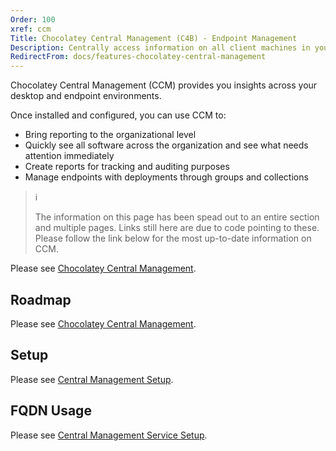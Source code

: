 ```yaml
---
Order: 100
xref: ccm
Title: Chocolatey Central Management (C4B) - Endpoint Management
Description: Centrally access information on all client machines in your environment
RedirectFrom: docs/features-chocolatey-central-management
---
```


Chocolatey Central Management (CCM) provides you insights across your desktop and endpoint environments.

Once installed and configured, you can use CCM to:

* Bring reporting to the organizational level
* Quickly see all software across the organization and see what needs attention immediately
* Create reports for tracking and auditing purposes
* Manage endpoints with deployments through groups and collections

> :information_source:
>
> The information on this page has been spead out to an entire section and multiple pages. Links still here are due to code pointing to these. Please follow the link below for the most up-to-date information on CCM.

Please see [Chocolatey Central Management](xref:central-management).

## Roadmap

Please see [Chocolatey Central Management](xref:central-management#roadmap).

## Setup

Please see [Central Management Setup](xref:ccm-setup).

## FQDN Usage

Please see [Central Management Service Setup](xref:ccm-service#fqdn-usage).
